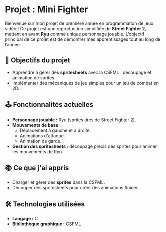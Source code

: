 # Projet : Mini Fighter

Bienvenue sur mon projet de première année en programmation de jeux vidéo ! Ce projet est une reproduction simplifiée de **Street Fighter 2**, mettant en avant **Ryu** comme unique personnage jouable. L’objectif principal de ce projet est de démontrer mes apprentissages tout au long de l’année.

## 🚀 Objectifs du projet

- Apprendre à gérer des **spritesheets** avec la CSFML : découpage et animation de sprites.
- Implémenter des mécaniques de jeu simples pour un jeu de combat en 2D.

## 🕹️ Fonctionnalités actuelles

- **Personnage jouable :** Ryu (sprites tirés de Street Fighter 2).
- **Mouvements de base :** 
  - Déplacement à gauche et à droite.
  - Animations d'attaque.
  - Animation de garde.
- **Gestion des spritesheets :** découpage précis des sprites pour animer les mouvements de Ryu.

## 📚 Ce que j'ai appris

- Charger et gérer des **sprites** dans la CSFML.
- Découper des spritesheets pour créer des animations fluides.

## 🛠️ Technologies utilisées

- **Langage :** C
- **Bibliothèque graphique :** [CSFML](https://www.sfml-dev.org/download/csfml/)
